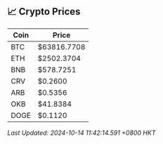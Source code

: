 ## 📈 Crypto Prices

| Coin | Price |
| ---- | ----- |
| BTC | $63816.7708 |
| ETH | $2502.3704 |
| BNB | $578.7251 |
| CRV | $0.2600 |
| ARB | $0.5356 |
| OKB | $41.8384 |
| DOGE | $0.1120 |

_Last Updated: 2024-10-14 11:42:14.591 +0800 HKT_
